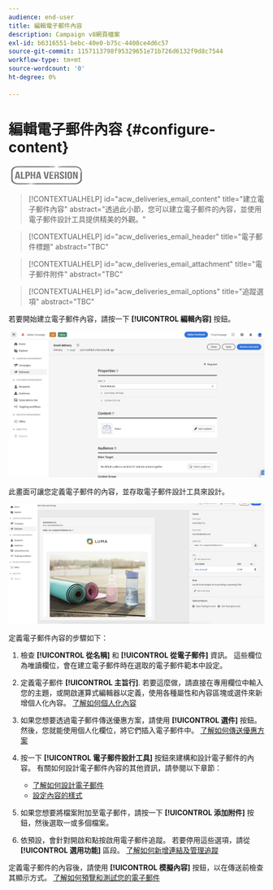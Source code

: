 ```yaml
---
audience: end-user
title: 編輯電子郵件內容
description: Campaign v8網頁檔案
exl-id: b6316551-bebc-40e0-b75c-4408ce4d6c57
source-git-commit: 1157113798f95329651e71b726d6132f9d8c7544
workflow-type: tm+mt
source-wordcount: '0'
ht-degree: 0%

---
```


# 編輯電子郵件內容 {#configure-content}

![](../assets/do-not-localize/badge.png)

>[!CONTEXTUALHELP]
>id="acw_deliveries_email_content"
>title="建立電子郵件內容"
>abstract="透過此小節，您可以建立電子郵件的內容，並使用電子郵件設計工具提供精美的外觀。"

>[!CONTEXTUALHELP]
>id="acw_deliveries_email_header"
>title="電子郵件標題"
>abstract="TBC"

>[!CONTEXTUALHELP]
>id="acw_deliveries_email_attachment"
>title="電子郵件附件"
>abstract="TBC"

>[!CONTEXTUALHELP]
>id="acw_deliveries_email_options"
>title="追蹤選項"
>abstract="TBC"

若要開始建立電子郵件內容，請按一下 **[!UICONTROL 編輯內容]** 按鈕。

![](assets/edit-content.png)

此畫面可讓您定義電子郵件的內容，並存取電子郵件設計工具來設計。

![](assets/content-dashboard.png)

定義電子郵件內容的步驟如下：

1. 檢查 **[!UICONTROL 從名稱]** 和 **[!UICONTROL 從電子郵件]** 資訊。 這些欄位為唯讀欄位，會在建立電子郵件時在選取的電子郵件範本中設定。

1. 定義電子郵件 **[!UICONTROL 主旨行]**. 若要這麼做，請直接在專用欄位中輸入您的主題，或開啟運算式編輯器以定義，使用各種屬性和內容區塊或選件來新增個人化內容。 [了解如何個人化內容](../personalization/personalize.md)

1. 如果您想要透過電子郵件傳送優惠方案，請使用 **[!UICONTROL 選件]** 按鈕。 然後，您就能使用個人化欄位，將它們插入電子郵件中。 [了解如何傳送優惠方案](offers.md)

1. 按一下 **[!UICONTROL 電子郵件設計工具]** 按鈕來建構和設計電子郵件的內容。 有關如何設計電子郵件內容的其他資訊，請參閱以下章節：

   * [了解如何設計電子郵件](create-email-content.md)
   * [設定內容的樣式](get-started-email-style.md)

1. 如果您想要將檔案附加至電子郵件，請按一下 **[!UICONTROL 添加附件]** 按鈕，然後選取一或多個檔案。

   <!--limitation on size + number of files?-->

1. 依預設，會針對開啟和點按啟用電子郵件追蹤。 若要停用這些選項，請從 **[!UICONTROL 選用功能]** 區段。 [了解如何新增連結及管理追蹤](message-tracking.md)

定義電子郵件的內容後，請使用 **[!UICONTROL 模擬內容]** 按鈕，以在傳送前檢查其顯示方式。 [了解如何預覽和測試您的電子郵件](../preview-test/preview-test.md)

<!-- show screenshot showing an email fully configured + highlight the simulate content button-->
